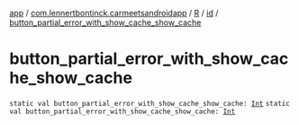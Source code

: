 [app](../../../index.md) / [com.lennertbontinck.carmeetsandroidapp](../../index.md) / [R](../index.md) / [id](index.md) / [button_partial_error_with_show_cache_show_cache](./button_partial_error_with_show_cache_show_cache.md)

# button_partial_error_with_show_cache_show_cache

`static val button_partial_error_with_show_cache_show_cache: `[`Int`](https://kotlinlang.org/api/latest/jvm/stdlib/kotlin/-int/index.html)
`static val button_partial_error_with_show_cache_show_cache: `[`Int`](https://kotlinlang.org/api/latest/jvm/stdlib/kotlin/-int/index.html)